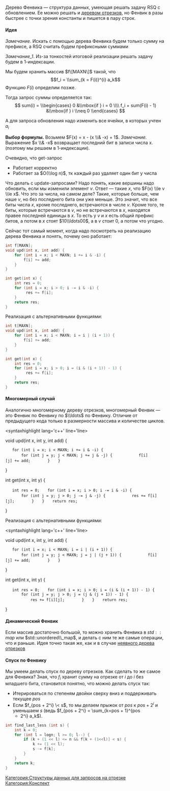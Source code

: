 Дерево Фенвика — структура данных, умеющая решать задачу RSQ с
обновлением. Ее можно решать и [деревом
отрезков](дерево_отрезков "wikilink"), но Фенвик в
разы быстрее с точки зрения константы и пишется в пару строк.

#### Идея

<i>Замечание</i>. Искать с помощью дерева Фенвика будем только сумму на
префиксе, а RSQ считать будем префиксными суммами

<i>Замечание_1</i>. Из-за тонкостей итоговой реализации решать задачу
будем в 1-индексации.

Мы будем хранить массив $f\[MAXN\]$ такой, что $$f_i = \\sum_{k =
F(i)}^{i} a_k$$ Функцию $F(i)$ определим позже.

Тогда запрос суммы определяется так: $$ sum(i) = \\begin{cases} 0
&\\mbox{if } i = 0 \\\\ f_i + sum(F(i) - 1) &\\mbox{if } i \\neq 0
\\end{cases} $$

А для запроса обновления надо изменить все ячейки, в которых учтен
$a_i$

<b>Выбор формулы.</b> Возьмем $F(x) = x - (x \\& -x) + 1$.
<i>Замечание.</i> Выражение $x \\& -x$ возвращает последний бит
в записи числа x. (поэтому мы решаем в 1-индексации).

Очевидно, что get-запрос

  - Работает корректно
  - Работает за $O(\\log n)$, тк каждый раз удаляет один бит у числа

Что делать с update-запросами? Надо понять, какие вершины надо обновить,
если мы изменили элемент $v$. Ответ — такие $x$, что $F(x) \\le v \\le
x$. Что это за числа, на самом деле? Такие, которые больше, чем наше
$v$, но без последнего бита они уже меньше. Это значит, что все биты
числа $x$, кроме последнего, встречаются в числе $v$. Кроме того, те
биты, которые встречаются в $v$, но не встречаются в $x$, находятся
правее последней единицы в $x$. То есть у $v$ и $x$ есть общий
префикс битов, а потом в $x$ стоят $10\\ldots00$, а в $v$ стоит 0,
а потом что угодно.

Сейчас тот самый момент, когда надо посмотреть на реализацию дерева
Фенвика и понять, почему оно работает:

``` c++ numberLines
int f[MAXN];
void upd(int x, int add) {
    for (int i = x; i < MAXN; i += i & -i) {
        f[i] += add;
    }
}

int get(int x) {
    int res = 0;
    for (int i = x; i > 0; i -= i & -i) {
         res += f[i];
    }
    return res;
}
```

Реализация с альтернативными функциями:

``` c++ numberLines
int t[MAXN];
void upd(int x, int add) {
    for (int i = x; i < MAXN; i = i | (i + 1)) {
        f[i] += add;
    }
}

int get(int x) {
    int res = 0;
    for (int i = x; i > 0; i = (i & (i + 1)) - 1) {
         res += f[i];
    }
    return res;
}
```

#### Многомерный случай

Аналогично многомерному дереву отрезков, многомерный Фенвик — это Фенвик
по Фенвику по $\\ldots$ по Фенвику. Отличие от предыдущего кода только в
размерности массива и количестве циклов.

\<syntaxhighlight lang='c++' line='line\>

void upd(int x, int y, int add) {

`   for (int i = x; i < MAXN; i += i & -i) {`
`       for (int j = y; j < MAXN; j += j & -j) {`
`           f[i][j] += add;`
`       }`
`   }`

}

int get(int x, int y) {

`   int res = 0;`
`   for (int i = x; i > 0; i -= i & -i) {`
`       for (int j = y; j > 0; j -= j & -j) {`
`           res += f[i][j];`
`       }`
`   }`
`   return res;`

}

</syntaxhighlight>

Реализация с альтернативными функциями:

\<syntaxhighlight lang='c++' line='line\>

void upd(int x, int y, int add) {

`   for (int i = x; i < MAXN; i = i | (i + 1)) {`
`       for (int j = y; j < MAXN; j = j | (j + 1)) {`
`           f[i][j] += add;`
`       }`
`   }`

}

int get(int x, int y) {

`   int res = 0;`
`   for (int i = x; i > 0; i = (i & (i + 1)) - 1) {`
`       for (int j = y; j > 0; j = (j & (j + 1)) - 1) {`
`           res += f[i][j];`
`       }`
`   }`
`   return res;`

}

</syntaxhighlight>

#### Динамический Фенвик

Если массив достаточно большой, то можно хранить Фенвика в $std::map$
или $std::unordered\\_map$, и делать с ним те же самые операции, что
и раньше. Идея точно такая же, как и в случае [неявного дерева
отрезков](Динамические_структуры_данных "wikilink")

#### Спуск по Фенвику

Мы умеем делать спуск по дереву отрезков. Как сделать то же самое для
Фенвика? Зная, что $f_i$ хранит сумму на отрезке от $i$ до $i$ без
младшего бита, становится понятно, что можно делать спуск так:

  - Итерироваться по степеням двойки сверху вниз и поддерживать текущее
    $pos$
  - Если $f_{pos + 2^i} \< s$, то мы делаем прыжок от $pos$ к $pos +
    2^i$ и уменьшаем $s$ (ведь $f_{pos + 2^i} = \\sum_{k=pos + 1}^{pos
    + 2^i} a_k$).

<!-- end list -->

``` c++ numberLines
int find_last_less (int s) {
    int k = 0;
    for (int l = logn; l >= 0; l--) {
        if (k + (1 << l) <= n && f[k + (1<<l)] < s) {
            k += (1 << l);
            s -= f[k];
        }
    }
    return k;
}
```

[Категория:Структуры данных для запросов на
отрезке](Категория:Структуры_данных_для_запросов_на_отрезке "wikilink")
[Категория:Конспект](Категория:Конспект "wikilink")